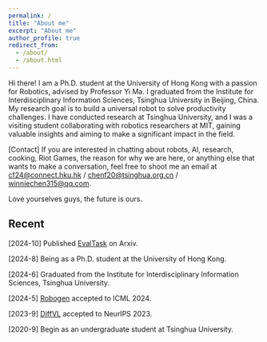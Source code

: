 ```yaml
---
permalink: /
title: "About me"
excerpt: "About me"
author_profile: true
redirect_from: 
  - /about/
  - /about.html
---
```


Hi there! I am a Ph.D. student at the University of Hong Kong with a passion for Robotics, advised by Professor Yi Ma. I graduated from the Institute for Interdisciplinary Information Sciences, Tsinghua University in Beijing, China. My research goal is to build a universal robot to solve productivity challenges. I have conducted research at Tsinghua University, and I was a visiting student collaborating with robotics researchers at MIT, gaining valuable insights and aiming to make a significant impact in the field.

[Contact] If you are interested in chatting about robots, AI, research, cooking, Riot Games, the reason for why we are here, or anything else that wants to make a conversation, feel free to shoot me an email at cf24@connect.hku.hk / chenf20@tsinghua.org.cn / winniechen315@qq.com.

Love yourselves guys, the future is ours.

## Recent

[2024-10] Published [EvalTask](https://winniechen2002.github.io/publication/EvalTask) on Arxiv.

[2024-8] Being as a Ph.D. student at the University of Hong Kong.

[2024-6] Graduated from the Institute for Interdisciplinary Information Sciences, Tsinghua University.

[2024-5] [Robogen](https://winniechen2002.github.io/publication/RoboGen) accepted to ICML 2024.

[2023-9] [DiffVL](https://winniechen2002.github.io/publication/DiffVL) accepted to NeurIPS 2023.

[2020-9] Begin as an undergraduate student at Tsinghua University.

